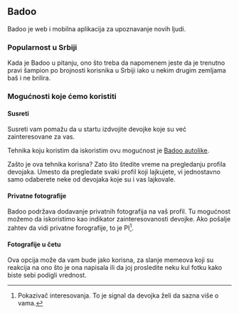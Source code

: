 ## Badoo

Badoo je web i mobilna aplikacija za upoznavanje novih ljudi. 

### Popularnost u Srbiji

Kada je Badoo u pitanju, ono što treba da napomenem jeste da je trenutno pravi šampion po brojnosti korisnika u Srbiji iako u nekim drugim zemljama baš i ne brilira. 

### Mogućnosti koje ćemo koristiti

#### Susreti

Susreti vam pomažu da u startu izdvojite devojke koje su već zainteresovane za vas. 

Tehnika koju koristim da iskoristim ovu mogućnost je [Badoo autolike](https://github.com/nemanjan00/Badoo-Autolike). 

Zašto je ova tehnika korisna? Zato što štedite vreme na pregledanju profila devojaka. Umesto da pregledate svaki profil koji lajkujete, vi jednostavno samo odaberete neke od devojaka koje su i vas lajkovale.

#### Privatne fotografije

Badoo podržava dodavanje privatnih fotografija na vaš profil. Tu mogućnost možemo da iskoristimo kao indikator zainteresovanosti devojke. Ako pošalje zahtev da vidi privatne forografije, to je PI[^1]. 

#### Fotografije u četu

Ova opcija može da vam bude jako korisna, za slanje memeova koji su reakcija na ono što je ona napisala ili da joj prosledite neku kul fotku kako biste sebi podigli vrednost. 

[^1]: Pokazivač interesovanja. To je signal da devojka želi da sazna više o vama. 

